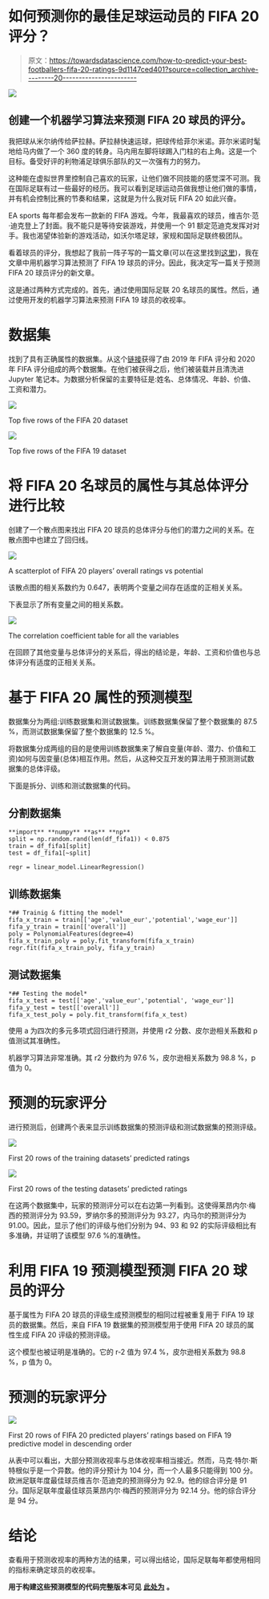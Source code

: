 # 如何预测你的最佳足球运动员的 FIFA 20 评分？

> 原文：<https://towardsdatascience.com/how-to-predict-your-best-footballers-fifa-20-ratings-9d1147ced401?source=collection_archive---------20----------------------->

![](img/3be96d1e3d6ac568c51714df7e71c554.png)

## 创建一个机器学习算法来预测 FIFA 20 球员的评分。

我把球从米尔纳传给萨拉赫。萨拉赫快速运球，把球传给菲尔米诺。菲尔米诺时髦地给马内做了一个 360 度的转身。马内用左脚将球踢入门柱的右上角。这是一个目标。备受好评的利物浦足球俱乐部队的又一次强有力的努力。

这种能在虚拟世界里控制自己喜欢的玩家，让他们做不同技能的感觉深不可测。我在国际足联有过一些最好的经历。我可以看到足球运动员做我想让他们做的事情，并有机会控制比赛的节奏和结果，这就是为什么我对玩 FIFA 20 如此兴奋。

EA sports 每年都会发布一款新的 FIFA 游戏。今年，我最喜欢的球员，维吉尔·范·迪克登上了封面。我不能只是等待安装游戏，并使用一个 91 额定范迪克发挥对对手。我也渴望体验新的游戏活动，如沃尔塔足球，家规和国际足联终极团队。

看着球员的评分，我想起了我前一阵子写的一篇文章(可以在这里找到[这里](https://medium.com/@Mubarak_Ganiyu/how-to-justify-your-best-footballers-fifa-ratings-f12c96a93ea0))，我在文章中用机器学习算法预测了 FIFA 19 球员的评分。因此，我决定写一篇关于预测 FIFA 20 球员评分的新文章。

这是通过两种方式完成的。首先，通过使用国际足联 20 名球员的属性。然后，通过使用开发的机器学习算法来预测 FIFA 19 球员的收视率。

# 数据集

找到了具有正确属性的数据集。从这个[链接](https://www.kaggle.com/stefanoleone992/fifa-20-complete-player-dataset)获得了由 2019 年 FIFA 评分和 2020 年 FIFA 评分组成的两个数据集。在他们被获得之后，他们被装载并且清洗进 Jupyter 笔记本。为数据分析保留的主要特征是:姓名、总体情况、年龄、价值、工资和潜力。

![](img/338907bae5151828c4e604b631571cf2.png)

Top five rows of the FIFA 20 dataset

![](img/5939a5c2ebdbe76ede9002b9205cbdfe.png)

Top five rows of the FIFA 19 dataset

# 将 FIFA 20 名球员的属性与其总体评分进行比较

创建了一个散点图来找出 FIFA 20 球员的总体评分与他们的潜力之间的关系。在散点图中也建立了回归线。

![](img/8758086c8b4208fd35721d00d16b5ab1.png)

A scatterplot of FIFA 20 players’ overall ratings vs potential

该散点图的相关系数约为 0.647，表明两个变量之间存在适度的正相关关系。

下表显示了所有变量之间的相关系数。

![](img/baba28295016789ed1c18a42767c4927.png)

The correlation coefficient table for all the variables

在回顾了其他变量与总体评分的关系后，得出的结论是，年龄、工资和价值也与总体评分有适度的正相关关系。

# 基于 FIFA 20 属性的预测模型

数据集分为两组:训练数据集和测试数据集。训练数据集保留了整个数据集的 87.5 %，而测试数据集保留了整个数据集的 12.5 %。

将数据集分成两组的目的是使用训练数据集来了解自变量(年龄、潜力、价值和工资)如何与因变量(总体)相互作用。然后，从这种交互开发的算法用于预测测试数据集的总体评级。

下面是拆分、训练和测试数据集的代码。

## 分割数据集

```
**import** **numpy** **as** **np**
split = np.random.rand(len(df_fifa1)) < 0.875
train = df_fifa1[split]
test = df_fifa1[~split]

regr = linear_model.LinearRegression()
```

## 训练数据集

```
*## Trainig & fitting the model*
fifa_x_train = train[['age','value_eur','potential','wage_eur']]
fifa_y_train = train[['overall']]
poly = PolynomialFeatures(degree=4)
fifa_x_train_poly = poly.fit_transform(fifa_x_train)
regr.fit(fifa_x_train_poly, fifa_y_train)
```

## 测试数据集

```
*## Testing the model*
fifa_x_test = test[['age','value_eur','potential', 'wage_eur']]
fifa_y_test = test[['overall']]
fifa_x_test_poly = poly.fit_transform(fifa_x_test)
```

使用 a 为四次的多元多项式回归进行预测，并使用 r2 分数、皮尔逊相关系数和 p 值测试其准确性。

机器学习算法非常准确。其 r2 分数约为 97.6 %，皮尔逊相关系数为 98.8 %，p 值为 0。

# 预测的玩家评分

进行预测后，创建两个表来显示训练数据集的预测评级和测试数据集的预测评级。

![](img/c77b89a9ba7bee518c214c79d4601cbd.png)

First 20 rows of the training datasets’ predicted ratings

![](img/8b42e947ec68f0321558e4ee7a30cced.png)

First 20 rows of the testing datasets’ predicted ratings

在这两个数据集中，玩家的预测评分可以在右边第一列看到。这使得莱昂内尔·梅西的预测评分为 93.59，罗纳尔多的预测评分为 93.27，内马尔的预测评分为 91.00。因此，显示了他们的评级与他们分别为 94、93 和 92 的实际评级相比有多准确，并证明了该模型 97.6 %的准确性。

# 利用 FIFA 19 预测模型预测 FIFA 20 球员的评分

基于属性为 FIFA 20 球员的评级生成预测模型的相同过程被重复用于 FIFA 19 球员的数据集。然后，来自 FIFA 19 数据集的预测模型用于使用 FIFA 20 球员的属性生成 FIFA 20 评级的预测评级。

这个模型也被证明是准确的。它的 r-2 值为 97.4 %，皮尔逊相关系数为 98.8 %，p 值为 0。

# 预测的玩家评分

![](img/4ccd55f8d97629dedf5388a7f94889e6.png)

First 20 rows of FIFA 20 predicted players’ ratings based on FIFA 19 predictive model in descending order

从表中可以看出，大部分预测收视率与总体收视率相当接近。然而，马克·特尔·斯特根似乎是一个异数。他的评分预计为 104 分，而一个人最多只能得到 100 分。欧洲足联年度最佳球员维吉尔·范迪克的预测得分为 92.9。他的综合评分是 91 分。国际足联年度最佳球员莱昂内尔·梅西的预测评分为 92.14 分。他的综合评分是 94 分。

# 结论

查看用于预测收视率的两种方法的结果，可以得出结论，国际足联每年都使用相同的指标来确定球员的收视率。

**用于构建这些预测模型的代码完整版本可见** [**此处为**](https://github.com/MUbarak123-56/DataBEL/blob/master/FIFA%2020%20Players'%20Ratings%20Predictor.ipynb) **。**